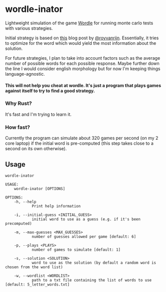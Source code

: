 # wordle-inator

Lightweight simulation of the game [Wordle](https://www.powerlanguage.co.uk/wordle/) for running monte carlo tests with various strategies.

Initial strategy is based on [this](https://www.royvanrijn.com/blog/2022/01/wordle-bot/) blog post by [@royvanrijn](https://github.com/royvanrijn). Essentially, it tries to optimize for the word which would yield the most information about the solution.

For future strategies, I plan to take into account factors such as the average number of possible words for each possible response. Maybe further down the line I would consider english morphology but for now I'm keeping things language-agnostic.


#### This will not help you cheat at wordle. It's just a program that plays games against itself to try to find a good strategy.

### Why Rust?
It's fast and I'm trying to learn it.
### How fast?
Currently the program can simulate about 320 games per second (on my 2 core laptop) if the initial word is pre-computed (this step takes close to a second on its own otherwise).

## Usage

```
wordle-inator

USAGE:
    wordle-inator [OPTIONS]

OPTIONS:
    -h, --help
            Print help information
            
    -i, --initial-guess <INITIAL_GUESS>
            initial word to use as a guess (e.g. if it's been precomputed)

    -m, --max-guesses <MAX_GUESSES>
            number of guesses allowed per game [default: 6]

    -p, --plays <PLAYS>
            number of games to simulate [default: 1]

    -s, --solution <SOLUTION>
            word to use as the solution (by default a random word is chosen from the word list)

    -w, --wordlist <WORDLIST>
            path to a txt file containing the list of words to use [default: 5_letter_words.txt]
```
